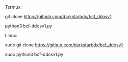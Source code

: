 Termux:

git clone https://github.com/darkstarbdx/bcf_ddosv1 

python3 bcf-ddosv1.py

Linux:

sudo git clone https://github.com/darkstarbdx/bcf_ddosv1

sudo python3 bcf-ddosv1.py
